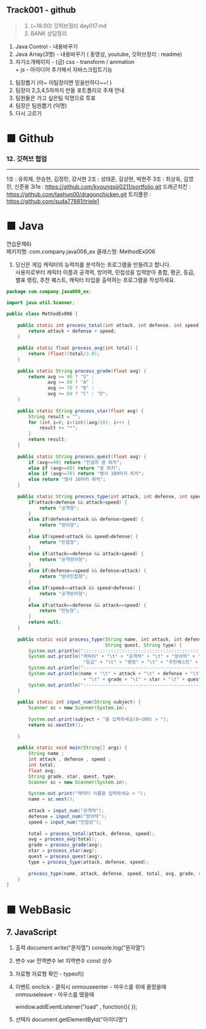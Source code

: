 ## Track001 -  github

> 1. (~18:00) 깃허브정리 day017.md
> 2. BANK 상담정리
1) Java Control      -  내용바꾸기
2) Java Array(3명)   -  내용바꾸기  ( 동영상, youtube, 깃허브정리  : readme)
3) 자기소개페이지 -  (금)  css - transform / animation  
                     +  js - 아이디어 추가해서 자바스크립트기능  

1. 팀장뽑기 (아~ 이팀장이면 믿을만하다~~! )
2. 팀장이  2,3,4,5차까지 만들 포트폴리오 주제 안내
3. 팀원들은 가고 싶은팀 익명으로 투표
4. 팀장은 팀원뽑기 (익명)
5. 다시 고르기



# ■ Github   
### 12. 깃허브 협업 
---
1조 : 유희재, 한승현, 김정민, 강서현
2조 : 성태훈, 길상현, 박현주 
3조 : 최상욱, 김영민, 신준용
3i1e         : https://github.com/kyoungsjjj0211/portfolio.git
드래곤치킨     : https://github.com/taehun00/dragonchicken.git
트리플윈      : https://github.com/suda77881/triple1


# ■ Java

연습문제6)   
패키지명: com.company.java008_ex 
클래스명: MethodEx006
1. 당신은 게임 캐릭터의 능력치를 분석하는 프로그램을 만들려고 합니다.  
사용자로부터 캐릭터 이름과 공격력, 방어력, 민첩성을 입력받아 
총합, 평균, 등급, 별표 랭킹, 추천 퀘스트, 캐릭터 타입을 출력하는 프로그램을 작성하세요.

```java
package com.company.java008_ex;

import java.util.Scanner;

public class MethodEx006 {
	
	public static int process_total(int attack, int defense, int speed) {
		return attack + defense + speed;
	}
	
	public static float process_avg(int total) {
		return (float)(total/3.0);
	}
	
	public static String process_grade(float avg) {
		return avg >= 90 ? "S" :
			   avg >= 80 ? "A" :
			   avg >= 70 ? "B" :
			   avg >= 60 ? "C" : "D";
	}
	
	public static String process_star(float avg) {
		String result = "";
		for (int i=0; i<(int)(avg/10); i++) {
			result += "*";
		}
		return result;
	}
	
	public static String process_quest(float avg) {
		if (avg>=90) return "전설의 용 퇴치";
		else if (avg>=80) return "용 퇴치";
		else if (avg>=70) return "병사 100마리 퇴치";
		else return "병사 10마리 퇴치";
	}
	
	public static String process_type(int attack, int defense, int speed) {
		if(attack>defense && attack>speed) {
			return "공격형";
		}
		else if(defense>attack && defense>speed) {
			return "방어형";
		}
		else if(speed>attack && speed>defense) {
			return "민첩형";
		}
		else if(attack==defense && attack>speed) {
			return "공격방어형";
		}
		else if(defense==speed && defense>attack) {
			return "방어민첩형";
		}
		else if(speed==attack && speed>defense) {
			return "공격방어형";
		}
		else if(attack==defense && attack==speed) {
			return "만능형";
		}
		return null;
	}
	
	public static void process_type(String name, int attack, int defense, int speed, int total, float avg, String grade, String star, 
									String quest, String type) {
		System.out.println("::::::::::::::::::::::::::::::::::::::::::::::::::::::::::");
		System.out.println("캐릭터" + "\t" + "공격력" + "\t" + "방어력" + "\t" + "민첩성" + "\t" + "총합" + "\t" + "평균" + "\t" + 
							"등급" + "\t" + "랭킹" + "\t" + "추천퀘스트" + "\t" + "캐릭터타입");
		System.out.println("----------------------------------------------------------");
		System.out.println(name + "\t" + attack + "\t" + defense + "\t" + speed + "\t" + total + "\t" + String.format("%.2f", avg)
							+ "\t" + grade + "\t" + star + "\t" + quest + "\t" + type);
		System.out.println("----------------------------------------------------------");
	}
	
	public static int input_num(String subject) {
		Scanner sc = new Scanner(System.in);
		
		System.out.print(subject + "을 입력하세요(0~100) > ");
		return sc.nextInt();
		
	}
	
	public static void main(String[] args) {
		String name ;
		int attack , defense , speed ;
		int total;
		float avg;
		String grade, star, quest, type;
		Scanner sc = new Scanner(System.in);
		
		System.out.print("캐릭터 이름을 입력하세요 > ");
		name = sc.next();
		
		attack = input_num("공격력");
		defense = input_num("방어력");
		speed = input_num("민첩성");
		
		total = process_total(attack, defense, speed);
		avg = process_avg(total);
		grade = process_grade(avg);
		star = process_star(avg);
		quest = process_quest(avg);
		type = process_type(attack, defense, speed);
		
		process_type(name, attack, defense, speed, total, avg, grade, star, quest, type);
	}
}

```

# ■ WebBasic
## 7. JavaScript

1. 출력
	document.write("문자열")
	console.log("문자열")

2. 변수
	var 전역변수
	let 지역변수
	const 상수

3. 자료형
	자료형 확인 - typeof()

4. 이벤트 
	onclick  - 클릭시
	onmouseenter - 마우스를 위에 올렸을때
	onmouseleave - 마우스를 뗐을때

    window.addEventListener("load" , function(){   });

5. 선택자
   document.getElementById("아이디명")